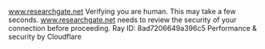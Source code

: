 www.researchgate.net
Verifying you are human. This may take a few seconds.
www.researchgate.net needs to review the security of your connection before proceeding.
Ray ID: 8ad7206649a396c5
Performance & security by Cloudflare